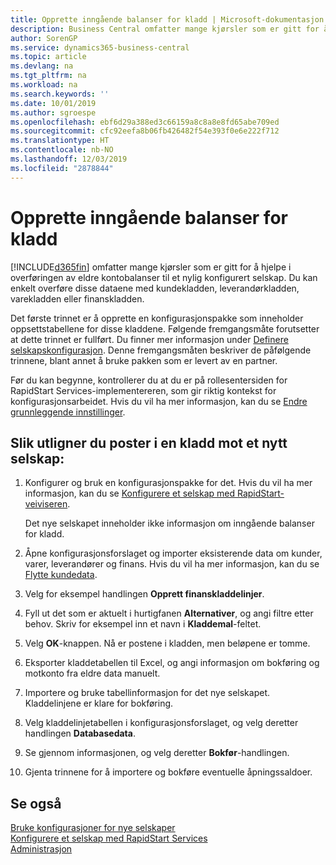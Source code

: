 ```yaml
---
title: Opprette inngående balanser for kladd | Microsoft-dokumentasjon
description: Business Central omfatter mange kjørsler som er gitt for å hjelpe i overføringen av eldre kontobalanser til et nylig konfigurert selskap. Du kan enkelt overføre disse dataene med kladdebokføringer.
author: SorenGP
ms.service: dynamics365-business-central
ms.topic: article
ms.devlang: na
ms.tgt_pltfrm: na
ms.workload: na
ms.search.keywords: ''
ms.date: 10/01/2019
ms.author: sgroespe
ms.openlocfilehash: ebf6d29a388ed3c66159a8c8a8e8fd65abe709ed
ms.sourcegitcommit: cfc92eefa8b06fb426482f54e393f0e6e222f712
ms.translationtype: HT
ms.contentlocale: nb-NO
ms.lasthandoff: 12/03/2019
ms.locfileid: "2878844"
---
```

# <a name="create-journal-opening-balances"></a>Opprette inngående balanser for kladd
[!INCLUDE[d365fin](includes/d365fin_md.md)] omfatter mange kjørsler som er gitt for å hjelpe i overføringen av eldre kontobalanser til et nylig konfigurert selskap. Du kan enkelt overføre disse dataene med kundekladden, leverandørkladden, varekladden eller finanskladden.

Det første trinnet er å opprette en konfigurasjonspakke som inneholder oppsettstabellene for disse kladdene. Følgende fremgangsmåte forutsetter at dette trinnet er fullført. Du finner mer informasjon under [Definere selskapskonfigurasjon](admin-set-up-company-configuration.md). Denne fremgangsmåten beskriver de påfølgende trinnene, blant annet å bruke pakken som er levert av en partner.  

Før du kan begynne, kontrollerer du at du er på rollesentersiden for RapidStart Services-implementereren, som gir riktig kontekst for konfigurasjonsarbeidet. Hvis du vil ha mer informasjon, kan du se [Endre grunnleggende innstillinger](ui-change-basic-settings.md).

## <a name="to-apply-the-entries-in-a-journal-to-a-new-company"></a>Slik utligner du poster i en kladd mot et nytt selskap:  
1. Konfigurer og bruk en konfigurasjonspakke for det. Hvis du vil ha mer informasjon, kan du se [Konfigurere et selskap med RapidStart-veiviseren](admin-how-to-configure-a-company-with-the-rapidstart-wizard.md).  

    Det nye selskapet inneholder ikke informasjon om inngående balanser for kladd.  

2. Åpne konfigurasjonsforslaget og importer eksisterende data om kunder, varer, leverandører og finans. Hvis du vil ha mer informasjon, kan du se [Flytte kundedata](admin-migrate-customer-data.md).  
3. Velg for eksempel handlingen **Opprett finanskladdelinjer**.  
4. Fyll ut det som er aktuelt i hurtigfanen **Alternativer**, og angi filtre etter behov. Skriv for eksempel inn et navn i **Kladdemal**-feltet.  
5. Velg **OK**-knappen. Nå er postene i kladden, men beløpene er tomme.  
6. Eksporter kladdetabellen til Excel, og angi informasjon om bokføring og motkonto fra eldre data manuelt.
7. Importere og bruke tabellinformasjon for det nye selskapet. Kladdelinjene er klare for bokføring.  
8. Velg kladdelinjetabellen i konfigurasjonsforslaget, og velg deretter handlingen **Databasedata**.  
9. Se gjennom informasjonen, og velg deretter **Bokfør**-handlingen.  
10. Gjenta trinnene for å importere og bokføre eventuelle åpningssaldoer.  

## <a name="see-also"></a>Se også  
[Bruke konfigurasjoner for nye selskaper](admin-apply-configuration-to-new-companies.md)  
[Konfigurere et selskap med RapidStart Services](admin-set-up-a-company-with-rapidstart.md)  
[Administrasjon](admin-setup-and-administration.md)
